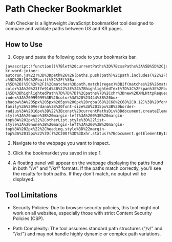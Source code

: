 # Path Checker Bookmarklet

Path Checker is a lightweight JavaScript bookmarklet tool designed to compare and validate paths between US and KR pages.

## How to Use
1. Copy and paste the following code to your bookmarks bar.
```
javascript:!function()%7Blet%20currentPaths%3D%7BcssPaths%3A%5B%5D%2CjsPaths%3A%5B%5D%7D%2CmodifiedPaths%3D%7BcssPaths%3A%5B%5D%2CjsPaths%3A%5B%5D%7D%3Bconst%20currentUrl%3Dwindow.location.href%3Blet%20modifiedUrl%2CcurrentHeading%3BcurrentUrl.includes(%22%2Fkr%2F%22)%3F(modifiedUrl%3DcurrentUrl.replace(%22%2Fkr%2F%22%2C%22%2F%22)%2CcurrentHeading%3D%22KR%22)%3AcurrentUrl.endsWith(%22%2F%22)%3F(modifiedUrl%3DcurrentUrl.replace(%22.com%2F%22%2C%22.com%2Fkr%2F%22)%2CcurrentHeading%3D%22US%22)%3A(modifiedUrl%3DcurrentUrl.replace(%22.com%22%2C%22.com%2Fkr%2F%22)%2CcurrentHeading%3D%22US%22)%3Bconst%20extractPaths%3Dfunction(doc%2Ctype)%7Bconst%20paths%3D%5B%5D%3Breturn%20doc.querySelectorAll(%22css%22%3D%3D%3Dtype%3F'link%5Brel%3D%22stylesheet%22%5D'%3A%22script%5Bsrc%5D%22).forEach(function(element)%7Bconst%20path%3D%22css%22%3D%3D%3Dtype%3Felement.getAttribute(%22href%22)%3Aelement.getAttribute(%22src%22)%3Bif((path.startsWith(%22%2Fv%2F%22)%7C%7Cpath.startsWith(%22%2Fkr%2F%22))%26%26%22%2Fkr%2Fglobal%2Fscripts%2Fac-kr-word-joiner-autorun.js%22!%3D%3Dpath%26%26(paths.push(path)%2Cpath.includes(%22%2Fbuilt%2F%22)))%7Bconst%20regex%3D%2F%5C%2F(%5Ba-z%5D%2B)%5C%2Fbuilt%5C%2F(%5Ba-z%5D%2B)%5C%2F%2Fi%2Cmatches%3Dpath.match(regex)%3Bif(matches%26%26matches.length%3E1)%7Bconst%20highlightedText%3Dmatches%5B1%5D%2ChighlightedPath%3Dpath.replace(%22%2F%22%2BhighlightedText%2B%22%2Fbuilt%2F%22%2C%60%2F%3Cspan%20style%3D%22background-color%3A%20%23ffe91d%3B%22%3E%24%7BhighlightedText%7D%3C%2Fspan%3E%2Fbuilt%2F%60)%3Bpaths%5Bpaths.length-1%5D%3DhighlightedPath%7D%7D%7D)%2Cpaths%7D%2Cxhr%3Dnew%20XMLHttpRequest%3Bxhr.open(%22GET%22%2CmodifiedUrl%2C!0)%2Cxhr.onreadystatechange%3Dfunction()%7Bif(4%3D%3D%3Dxhr.readyState)%7Bif(200%3D%3D%3Dxhr.status)%7Bconst%20modifiedDoc%3D(new%20DOMParser).parseFromString(xhr.responseText%2C%22text%2Fhtml%22)%3BmodifiedPaths.cssPaths%3DextractPaths(modifiedDoc%2C%22css%22)%2CmodifiedPaths.jsPaths%3DextractPaths(modifiedDoc%2C%22js%22)%7Dif(currentPaths.cssPaths%3DextractPaths(document%2C%22css%22)%2CcurrentPaths.jsPaths%3DextractPaths(document%2C%22js%22)%2Cfunction()%7Bconst%20existingOutputDiv%3Ddocument.getElementById(%22outputDiv%22)%3BexistingOutputDiv%26%26document.body.removeChild(existingOutputDiv)%3Bconst%20outputDiv%3Ddocument.createElement(%22div%22)%3BoutputDiv.id%3D%22outputDiv%22%2CoutputDiv.style%3D%22position%3A%20fixed%3B%20top%3A%200%3B%20right%3A%200%3B%20background%3A%20rgba(255%2C%20255%2C%20255%2C%200.9)%3B%20padding%3A%2012px%2018px%2015px%2015px%3B%20margin%3A%2020px%2015px%3B%20z-index%3A%20999999%3B%20color%3A%20%23444%3B%20box-shadow%3A%205px%205px%205px%200px%20rgba(68%2C68%2C68%2C0.12)%3B%20font-family%3A%20Verdana%3B%20font-size%3A%2015px%3B%20border-radius%3A%2016px%3B%22%3Bconst%20currentPathsDiv%3Ddocument.createElement(%22div%22)%3BcurrentPathsDiv.innerHTML%3D%22%3Ch3%3E%22%2BcurrentHeading%2B'%3C%2Fh3%3E%3Cul%20id%3D%22currentList%22%3E%3Cli%3E'%2BcurrentPaths.cssPaths.join(%22%3C%2Fli%3E%3Cli%3E%22)%2B%22%3C%2Fli%3E%3Cli%3E%22%2BcurrentPaths.jsPaths.join(%22%3C%2Fli%3E%3Cli%3E%22)%2B%22%3C%2Fli%3E%3C%2Ful%3E%22%3Bconst%20modifiedHeading%3DmodifiedUrl.includes(%22%2Fkr%22)%3F%22KR%22%3A%22US%22%2CmodifiedPathsDiv%3Ddocument.createElement(%22div%22)%3BmodifiedPathsDiv.innerHTML%3D'%3Ch3%20id%3D%22heading%22%3E'%2BmodifiedHeading%2B'%3C%2Fh3%3E%3Cul%20id%3D%22otherList%22%3E%3Cli%3E'%2BmodifiedPaths.cssPaths.join(%22%3C%2Fli%3E%3Cli%3E%22)%2B%22%3C%2Fli%3E%3Cli%3E%22%2BmodifiedPaths.jsPaths.join(%22%3C%2Fli%3E%3Cli%3E%22)%2B%22%3C%2Fli%3E%3C%2Ful%3E%22%3Bconst%20closeButton%3Ddocument.createElement(%22button%22)%3BcloseButton.innerText%3D%22%5BClose%5D%22%2CcloseButton.style.marginTop%3D%2225px%22%2CcloseButton.addEventListener(%22click%22%2Cfunction()%7Bdocument.body.removeChild(outputDiv)%7D)%2CoutputDiv.appendChild(currentPathsDiv)%2CoutputDiv.appendChild(modifiedPathsDiv)%2CoutputDiv.appendChild(closeButton)%2Cdocument.body.appendChild(outputDiv)%3Bconst%20currentList%3Ddocument.getElementById(%22currentList%22)%2CotherList%3Ddocument.getElementById(%22otherList%22)%2Cheading%3Ddocument.getElementById(%22heading%22)%3BcurrentList.style%3D%22list-style%3A%20none%3B%20margin-left%3A%200%3B%20margin-top%3A%202px%22%2CotherList.style%3D%22list-style%3A%20none%3B%20margin-left%3A%200%3B%20margin-top%3A%202px%22%2Cheading.style%3D%22margin-top%3A%2015px%22%7D()%2C200!%3D%3Dxhr.status)%7Bdocument.getElementById(%22otherList%22).innerHTML%3D%22%3Cli%3EPage%20Not%20Found.%3C%2Fli%3E%22%7D%7D%7D%2Cxhr.send()%7D()%3B
```

2. Navigate to the webpage you want to inspect.

3. Click the bookmarklet you saved in step 1.

4. A floating panel will appear on the webpage displaying the paths found in both "/v/" and "/kr/" formats. If the paths match correctly, you'll see the results for both paths. If they don't match, no output will be displayed.

## Tool Limitations
* Security Policies: Due to browser security policies, this tool might not work on all websites, especially those with strict Content Security Policies (CSP).

* Path Complexity: The tool assumes standard path structures ("/v/" and "/kr/") and may not handle highly dynamic or complex path variations.
